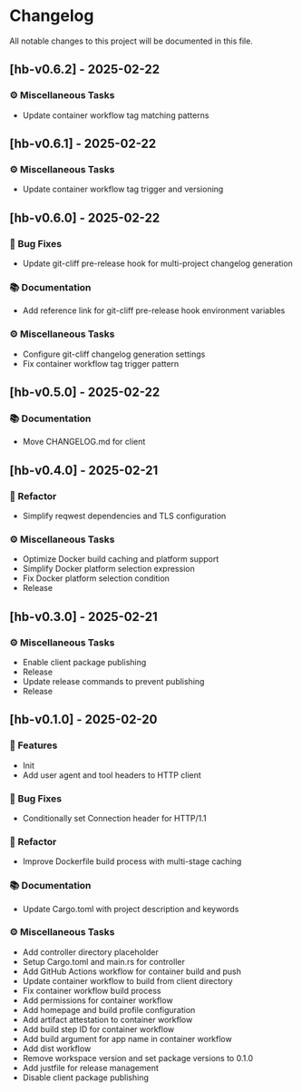 # Changelog

All notable changes to this project will be documented in this file.

## [hb-v0.6.2] - 2025-02-22

### ⚙️ Miscellaneous Tasks

- Update container workflow tag matching patterns

## [hb-v0.6.1] - 2025-02-22

### ⚙️ Miscellaneous Tasks

- Update container workflow tag trigger and versioning

## [hb-v0.6.0] - 2025-02-22

### 🐛 Bug Fixes

- Update git-cliff pre-release hook for multi-project changelog generation

### 📚 Documentation

- Add reference link for git-cliff pre-release hook environment variables

### ⚙️ Miscellaneous Tasks

- Configure git-cliff changelog generation settings
- Fix container workflow tag trigger pattern

## [hb-v0.5.0] - 2025-02-22

### 📚 Documentation

- Move CHANGELOG.md for client

## [hb-v0.4.0] - 2025-02-21

### 🚜 Refactor

- Simplify reqwest dependencies and TLS configuration

### ⚙️ Miscellaneous Tasks

- Optimize Docker build caching and platform support
- Simplify Docker platform selection expression
- Fix Docker platform selection condition
- Release

## [hb-v0.3.0] - 2025-02-21

### ⚙️ Miscellaneous Tasks

- Enable client package publishing
- Release
- Update release commands to prevent publishing
- Release

## [hb-v0.1.0] - 2025-02-20

### 🚀 Features

- Init
- Add user agent and tool headers to HTTP client

### 🐛 Bug Fixes

- Conditionally set Connection header for HTTP/1.1

### 🚜 Refactor

- Improve Dockerfile build process with multi-stage caching

### 📚 Documentation

- Update Cargo.toml with project description and keywords

### ⚙️ Miscellaneous Tasks

- Add controller directory placeholder
- Setup Cargo.toml and main.rs for controller
- Add GitHub Actions workflow for container build and push
- Update container workflow to build from client directory
- Fix container workflow build process
- Add permissions for container workflow
- Add homepage and build profile configuration
- Add artifact attestation to container workflow
- Add build step ID for container workflow
- Add build argument for app name in container workflow
- Add dist workflow
- Remove workspace version and set package versions to 0.1.0
- Add justfile for release management
- Disable client package publishing

<!-- generated by git-cliff -->
